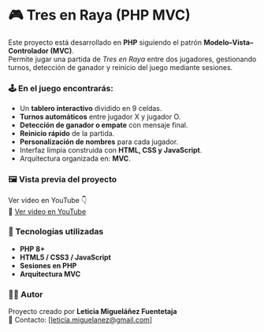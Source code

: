 # 🎮 Tres en Raya (PHP MVC)

Este proyecto está desarrollado en **PHP** siguiendo el patrón **Modelo–Vista–Controlador (MVC)**.  
Permite jugar una partida de *Tres en Raya* entre dos jugadores, gestionando turnos, detección de ganador y reinicio del juego mediante sesiones.

### 🕹️ En el juego encontrarás:
- Un **tablero interactivo** dividido en 9 celdas.
- **Turnos automáticos** entre jugador X y jugador O.
- **Detección de ganador o empate** con mensaje final.
- **Reinicio rápido** de la partida.
- **Personalización de nombres** para cada jugador.
- Interfaz limpia construida con **HTML, CSS y JavaScript**.
- Arquitectura organizada en: **MVC**.


### 🖼️ Vista previa del proyecto  
Ver video en YouTube 👇  
🔗 [Ver video en YouTube](https://www.youtube.com/watch?v=02dWuzJPxKw)


### 🧰 Tecnologías utilizadas
- **PHP 8+**
- **HTML5 / CSS3 / JavaScript**
- **Sesiones en PHP**
- **Arquitectura MVC**



### 🙋‍♀️ Autor
Proyecto creado por **Leticia Migueláñez Fuentetaja**  
📧 Contacto: [leticia.miguelanez@gmail.com]
